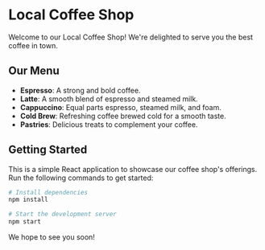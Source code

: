 # Local Coffee Shop

Welcome to our Local Coffee Shop! We're delighted to serve you the best coffee in town.

## Our Menu
- **Espresso**: A strong and bold coffee.
- **Latte**: A smooth blend of espresso and steamed milk.
- **Cappuccino**: Equal parts espresso, steamed milk, and foam.
- **Cold Brew**: Refreshing coffee brewed cold for a smooth taste.
- **Pastries**: Delicious treats to complement your coffee.

## Getting Started
This is a simple React application to showcase our coffee shop's offerings. Run the following commands to get started:

```bash
# Install dependencies
npm install

# Start the development server
npm start
```

We hope to see you soon!